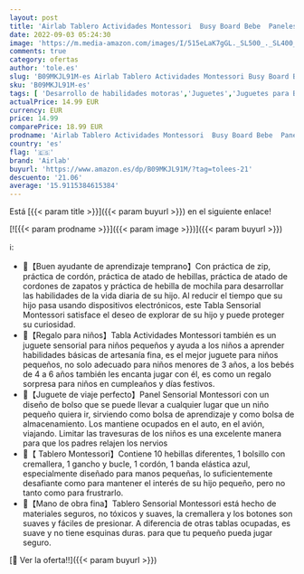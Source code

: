 ```yaml
---
layout: post
title: 'Airlab Tablero Actividades Montessori  Busy Board Bebe  Paneles Sensoriales Toddler para Habilidades Motoras Básicas  Juguetes Educativos 1 2 3 4 Años  Juegos de Aprendizaje para Niños Niñas Regalo'
date: 2022-09-03 05:24:30
image: 'https://m.media-amazon.com/images/I/515eLaK7gGL._SL500_._SL400_.jpg'
comments: true
category: ofertas
author: 'tole.es'
slug: 'B09MKJL91M-es Airlab Tablero Actividades Montessori Busy Board Bebe...'
sku: 'B09MKJL91M-es'
tags: [ 'Desarrollo de habilidades motoras','Juguetes','Juguetes para Bebés y primera infancia','Juguetes para apilar y encajar','Juguetes y juegos','airlab','bebe','🇪🇸', ]
actualPrice: 14.99 EUR
currency: EUR
price: 14.99
comparePrice: 18.99 EUR
prodname: 'Airlab Tablero Actividades Montessori  Busy Board Bebe  Paneles Sensoriales Toddler para Habilidades Motoras Básicas  Juguetes Educativos 1 2 3 4 Años  Juegos de Aprendizaje para Niños Niñas Regalo'
country: 'es'
flag: '🇪🇸'
brand: 'Airlab'
buyurl: 'https://www.amazon.es/dp/B09MKJL91M/?tag=tolees-21'
descuento: '21.06'
average: '15.9115384615384'
---
```


Está [{{< param title >}}]({{< param buyurl >}}) en el siguiente enlace!

[![{{< param prodname >}}]({{< param image >}})]({{< param buyurl >}})

ℹ️:

- 👖【Buen ayudante de aprendizaje temprano】Con práctica de zip, práctica de cordón, práctica de atado de hebillas, práctica de atado de cordones de zapatos y práctica de hebilla de mochila para desarrollar las habilidades de la vida diaria de su hijo. Al reducir el tiempo que su hijo pasa usando dispositivos electrónicos, este Tabla Sensorial Montessori satisface el deseo de explorar de su hijo y puede proteger su curiosidad.
- 🎁【Regalo para niños】Tabla Actividades Montessori también es un juguete sensorial para niños pequeños y ayuda a los niños a aprender habilidades básicas de artesanía fina, es el mejor juguete para niños pequeños, no solo adecuado para niños menores de 3 años, a los bebés de 4 a 6 años también les encanta jugar con él, es como un regalo sorpresa para niños en cumpleaños y días festivos.
- 👔【Juguete de viaje perfecto】Panel Sensorial Montessori con un diseño de bolso que se puede llevar a cualquier lugar que un niño pequeño quiera ir, sirviendo como bolsa de aprendizaje y como bolsa de almacenamiento. Los mantiene ocupados en el auto, en el avión, viajando. Limitar las travesuras de los niños es una excelente manera para que los padres relajen los nervios
- 💼【 Tablero Montessori】Contiene 10 hebillas diferentes, 1 bolsillo con cremallera, 1 gancho y bucle, 1 cordón, 1 banda elástica azul, especialmente diseñado para manos pequeñas, lo suficientemente desafiante como para mantener el interés de su hijo pequeño, pero no tanto como para frustrarlo.
- 🎀【Mano de obra fina】Tablero Sensorial Montessori está hecho de materiales seguros, no tóxicos y suaves, la cremallera y los botones son suaves y fáciles de presionar. A diferencia de otras tablas ocupadas, es suave y no tiene esquinas duras. para que tu pequeño pueda jugar seguro.

[🛒 Ver la oferta!!]({{< param buyurl >}})
